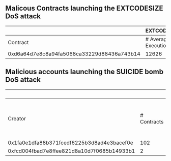 ## Malicous Contracts launching the EXTCODESIZE DoS attack

| | EXTCODESIZE | |
| - | - | - |
| Contract |\# Average Execution |\# Total Execution |\# Attacks |
| 0xd6a64d7e8c8a94fa5068ca33229d88436a743b14 | 12626 | 40669617 | 3221 |

## Malicious accounts launching the SUICIDE bomb DoS attack

| | | SUICIDE | | |
| - | - | - | - | - |
| Creator |\# Contracts |\# Average Accounts Created </br> by SUICIDE |\# Total Accounts Created </br> by SUICIDE |\# Attacks |
| 0x1fa0e1dfa88b371fcedf6225b3d8ad4e3bacef0e | 102 | 727 | 3717200 | 5109 |
| 0xfcd004fbad7e8ffee821d8a10d7f0685b14933b1 | 2 | 455 | 15398800 | 33830 |